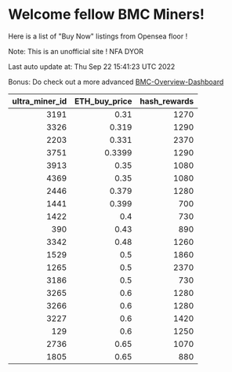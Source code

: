 # Welcome fellow BMC Miners!
Here is a list of "Buy Now" listings from Opensea floor !

Note: This is an unofficial site ! NFA DYOR

Last auto update at: Thu Sep 22 15:41:23 UTC 2022

Bonus: Do check out a more advanced [BMC-Overview-Dashboard](https://dune.com/defifunk/BMC-Overview-Dashboard)


|   ultra_miner_id |   ETH_buy_price |   hash_rewards |
|-----------------:|----------------:|---------------:|
|             3191 |          0.31   |           1270 |
|             3326 |          0.319  |           1290 |
|             2203 |          0.331  |           2370 |
|             3751 |          0.3399 |           1290 |
|             3913 |          0.35   |           1080 |
|             4369 |          0.35   |           1080 |
|             2446 |          0.379  |           1280 |
|             1441 |          0.399  |            700 |
|             1422 |          0.4    |            730 |
|              390 |          0.43   |            890 |
|             3342 |          0.48   |           1260 |
|             1529 |          0.5    |           1860 |
|             1265 |          0.5    |           2370 |
|             3186 |          0.5    |            730 |
|             3265 |          0.6    |           1280 |
|             3266 |          0.6    |           1280 |
|             3227 |          0.6    |           1420 |
|              129 |          0.6    |           1250 |
|             2736 |          0.65   |           1070 |
|             1805 |          0.65   |            880 |